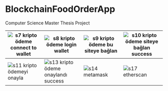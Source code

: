 # BlockchainFoodOrderApp
Computer Science Master Thesis Project

| ![s7 kripto ödeme connect to wallet](https://github.com/nidabaser98/BlockchainFoodOrderApp/assets/116282473/7c05c7d1-0621-4376-85d9-8bac03ffb8a7) | ![s8 kripto ödeme login wallet](https://github.com/nidabaser98/BlockchainFoodOrderApp/assets/116282473/1ba8823d-f808-47f0-8292-93f21cf89eb6) | ![s9 kripto ödeme bu siteye bağlan](https://github.com/nidabaser98/BlockchainFoodOrderApp/assets/116282473/2cf95288-64c1-4677-a2e8-1e4966ae5941) | ![s10 kripto ödeme siteye bağlan success](https://github.com/nidabaser98/BlockchainFoodOrderApp/assets/116282473/15d8b640-4bf9-4624-946a-84a61c5cc50d) |
| ------------- | ------------- | ------------- | ------------- |
| ![s11 kripto ödemeyi onayla](https://github.com/nidabaser98/BlockchainFoodOrderApp/assets/116282473/84f4be83-3dd1-4e59-bc5c-9825477158f1) | ![s13 kripto ödeme onaylandı success](https://github.com/nidabaser98/BlockchainFoodOrderApp/assets/116282473/971856b6-6292-438f-a46f-6285cf604e23) | ![s14 metamask](https://github.com/nidabaser98/BlockchainFoodOrderApp/assets/116282473/22511e2f-f8d2-4005-9928-fdb947e9bbb0) | ![s17 etherscan](https://github.com/nidabaser98/BlockchainFoodOrderApp/assets/116282473/904a77a9-a3f4-41e3-8342-573cbbf637a2) |
